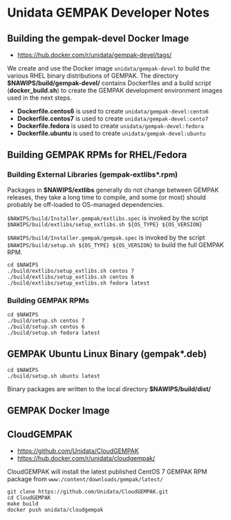 # Unidata GEMPAK Developer Notes

## Building the **gempak-devel** Docker Image

* https://hub.docker.com/r/unidata/gempak-devel/tags/

We create and use the Docker image `unidata/gempak-devel` to build the various RHEL binary distributions of GEMPAK. The directory **$NAWIPS/build/gempak-devel/** contains Dockerfiles and a build script (**docker_build.sh**) to create the GEMPAK development environment images used in the next steps.

* **Dockerfile.centos6** is used to create `unidata/gempak-devel:cento6`
* **Dockerfile.centos7** is used to create `unidata/gempak-devel:cento7`
* **Dockerfile.fedora** is used to create `unidata/gempak-devel:fedora`
* **Dockerfile.ubuntu** is used to create `unidata/gempak-devel:ubuntu`

## Building GEMPAK RPMs for RHEL/Fedora

### Building External Libraries (gempak-extlibs*.rpm)

Packages in **$NAWIPS/extlibs** generally do not change between GEMPAK releases, they take a long time to compile, and some (or most) should probably be off-loaded to OS-managed dependencies.

`$NAWIPS/build/Installer.gempak/extlibs.spec` is invoked by the script `$NAWIPS/build/extlibs/setup_extlibs.sh ${OS_TYPE} ${OS_VERSION}`

`$NAWIPS/build/Installer.gempak/gempak.spec` is invoked by the script `$NAWIPS/build/setup.sh ${OS_TYPE} ${OS_VERSION}` to build the full GEMPAK RPM.

    cd $NAWIPS
    ./build/extlibs/setup_extlibs.sh centos 7
    ./build/extlibs/setup_extlibs.sh centos 6
    ./build/extlibs/setup_extlibs.sh fedora latest

### Building GEMPAK RPMs

    cd $NAWIPS
    ./build/setup.sh centos 7
    ./build/setup.sh centos 6
    ./build/setup.sh fedora latest


## GEMPAK Ubuntu Linux Binary (gempak*.deb)

    cd $NAWIPS
    ./build/setup.sh ubuntu latest

Binary packages are written to the local directory **$NAWIPS/build/dist/**

## GEMPAK Docker Image



## CloudGEMPAK

* https://github.com/Unidata/CloudGEMPAK
* https://hub.docker.com/r/unidata/cloudgempak/

CloudGEMPAK will install the latest published CentOS 7 GEMPAK RPM package from `www:/content/downloads/gempak/latest/`

    git clone https://github.com/Unidata/CloudGEMPAK.git
    cd CloudGEMPAK
    make build
    docker push unidata/cloudgempak

